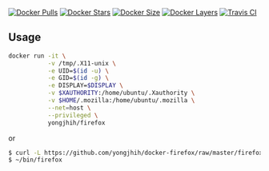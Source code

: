 [![Docker Pulls](https://img.shields.io/docker/pulls/yongjhih/firefox.svg)](https://hub.docker.com/r/yongjhih/firefox/)
[![Docker Stars](https://img.shields.io/docker/stars/yongjhih/firefox.svg)](https://hub.docker.com/r/yongjhih/firefox/)
[![Docker Size](https://img.shields.io/imagelayers/image-size/yongjhih/firefox/latest.svg)](https://imagelayers.io/?images=yongjhih/firefox:latest)
[![Docker Layers](https://img.shields.io/imagelayers/layers/yongjhih/firefox/latest.svg)](https://imagelayers.io/?images=yongjhih/firefox:latest)
[![Travis CI](https://img.shields.io/travis/yongjhih/docker-firefox.svg)](https://travis-ci.org/yongjhih/docker-firefox)

## Usage

```sh
docker run -it \
           -v /tmp/.X11-unix \
           -e UID=$(id -u) \
           -e GID=$(id -g) \
           -e DISPLAY=$DISPLAY \
           -v $XAUTHORITY:/home/ubuntu/.Xauthority \
           -v $HOME/.mozilla:/home/ubuntu/.mozilla \
           --net=host \
           --privileged \
           yongjhih/firefox
```

or

```sh
$ curl -L https://github.com/yongjhih/docker-firefox/raw/master/firefox > ~/bin/firefox && chmod a+x ~/bin/firefox
$ ~/bin/firefox
```
